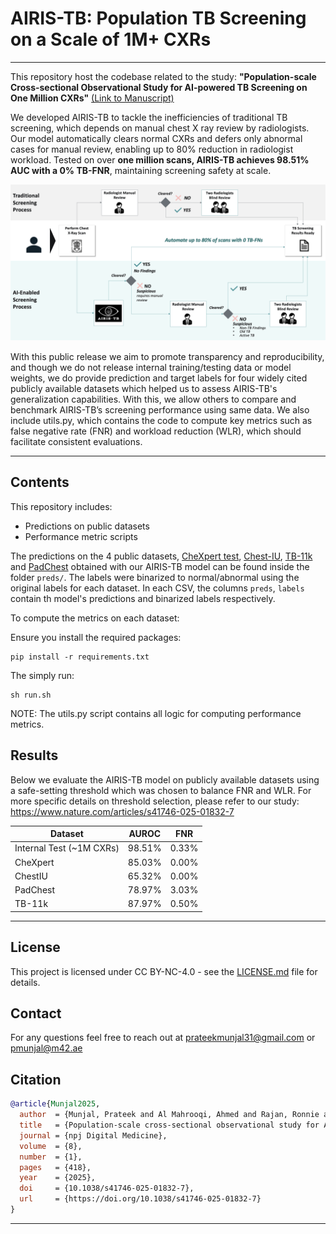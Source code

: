 # AIRIS-TB: Population TB Screening on a Scale of 1M+ CXRs
---
This repository host the codebase related to the study: **"Population-scale Cross-sectional Observational Study for AI-powered TB Screening on One Million CXRs"** [(Link to Manuscript)](https://www.nature.com/articles/s41746-025-01832-7)

We developed AIRIS-TB to tackle the inefficiencies of traditional TB screening, which depends on manual chest X ray review by radiologists. Our model automatically clears normal CXRs and defers only abnormal cases for manual review, enabling up to 80% reduction in radiologist workload. Tested on over **one million scans, AIRIS-TB achieves 98.51% AUC with a 0% TB-FNR**, maintaining screening safety at scale.

![AI Enabled Workflow](figs/airis_tb_workflow.png)

With this public release we aim to promote transparency and reproducibility, and though we do not release internal training/testing data or model weights, we do provide prediction and target labels for four widely cited publicly available datasets which helped us to assess AIRIS-TB's generalization capabilities. With this, we allow others to compare and benchmark AIRIS-TB’s screening performance using same data. We also include utils.py, which contains the code to compute key metrics such as false negative rate (FNR) and workload reduction (WLR), which should facilitate consistent evaluations.

---

## Contents

This repository includes:
- Predictions on public datasets
- Performance metric scripts

The predictions on the 4 public datasets, [CheXpert test](https://github.com/rajpurkarlab/cheXpert-test-set-labels), [Chest-IU](https://openi.nlm.nih.gov/faq), [TB-11k](https://arxiv.org/abs/2307.02848) and [PadChest](https://bimcv.cipf.es/bimcv-projects/padchest/) obtained with our AIRIS-TB model can be found inside the folder `preds/`. The labels were binarized to normal/abnormal using the original labels for each dataset. In each CSV, the columns `preds`, `labels` contain th model's predictions and binarized labels respectively. 


To compute the metrics on each dataset:

Ensure you install the required packages:
```
pip install -r requirements.txt
```


The simply run:

```
sh run.sh
```

NOTE: The utils.py script contains all logic for computing performance metrics.

## Results

Below we evaluate the AIRIS-TB model on publicly available datasets using a safe-setting threshold which was chosen to balance FNR and WLR. For more specific details on threshold selection, please refer to our study: https://www.nature.com/articles/s41746-025-01832-7

| Dataset      | AUROC  | FNR |
|--------------|--------|-----|
| Internal Test (~1M CXRs) | 98.51% |0.33%|
| CheXpert     | 85.03% |0.00%| 
| ChestIU      | 65.32% |0.00%| 
| PadChest     | 78.97% |3.03%|
| TB-11k       | 87.97% |0.50%|  

---

## License
This project is licensed under CC BY-NC-4.0 - see the [LICENSE.md](LICENSE.md) file for details.

## Contact

For any questions feel free to reach out at prateekmunjal31@gmail.com  or pmunjal@m42.ae

## Citation

```bibtex
@article{Munjal2025,
  author  = {Munjal, Prateek and Al Mahrooqi, Ahmed and Rajan, Ronnie and Jeremijenko, Andrew and Ahmad, Iftikhar and Akhtar, Muhammad Imran and Pimentel, Marco A. F. and Khan, Shadab},
  title   = {Population‑scale cross‑sectional observational study for AI‑powered TB screening on one million CXRs},
  journal = {npj Digital Medicine},
  volume  = {8},
  number  = {1},
  pages   = {418},
  year    = {2025},
  doi     = {10.1038/s41746-025-01832-7},
  url     = {https://doi.org/10.1038/s41746-025-01832-7}
}
```

---